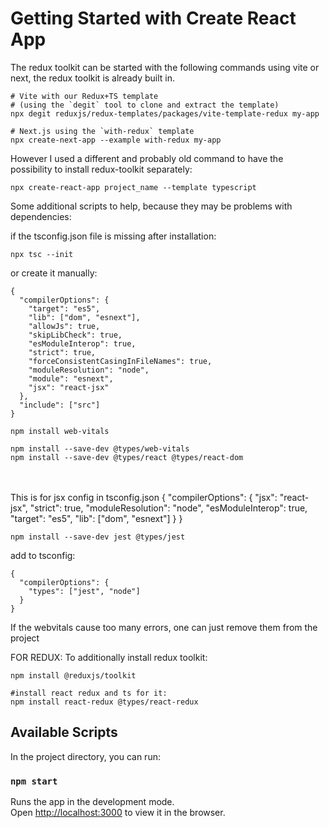 # Getting Started with Create React App

The redux toolkit can be started with the following commands
using vite or next, the redux toolkit is already built in. 

```
# Vite with our Redux+TS template
# (using the `degit` tool to clone and extract the template)
npx degit reduxjs/redux-templates/packages/vite-template-redux my-app

# Next.js using the `with-redux` template
npx create-next-app --example with-redux my-app
```

However I used a different and probably old command to have the possibility to install redux-toolkit separately:
```
npx create-react-app project_name --template typescript
```


Some additional scripts to help, because they may be problems with dependencies:

if the tsconfig.json file is missing after installation:
```
npx tsc --init

```

or create it manually:
```
{
  "compilerOptions": {
    "target": "es5",
    "lib": ["dom", "esnext"],
    "allowJs": true,
    "skipLibCheck": true,
    "esModuleInterop": true,
    "strict": true,
    "forceConsistentCasingInFileNames": true,
    "moduleResolution": "node",
    "module": "esnext",
    "jsx": "react-jsx"
  },
  "include": ["src"]
}
```

```
npm install web-vitals
```


```
npm install --save-dev @types/web-vitals
npm install --save-dev @types/react @types/react-dom
```
\
\
This is for jsx config in tsconfig.json
{
  "compilerOptions": {
    "jsx": "react-jsx",
    "strict": true,
    "moduleResolution": "node",
    "esModuleInterop": true,
    "target": "es5",
    "lib": ["dom", "esnext"]
  }
}


```
npm install --save-dev jest @types/jest
```

add to tsconfig:
```
{
  "compilerOptions": {
    "types": ["jest", "node"]
  }
}
```

If the webvitals cause too many errors, one can just remove them from the project


FOR REDUX:
To additionally install redux toolkit:
```
npm install @reduxjs/toolkit

#install react redux and ts for it:
npm install react-redux @types/react-redux
```


## Available Scripts

In the project directory, you can run:

### `npm start`

Runs the app in the development mode.\
Open [http://localhost:3000](http://localhost:3000) to view it in the browser.

